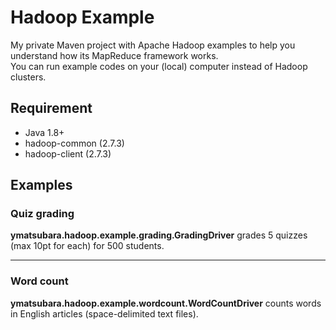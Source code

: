 # Hadoop Example
My private Maven project with Apache Hadoop examples to help you understand how its MapReduce framework works.  
You can run example codes on your (local) computer instead of Hadoop clusters.

## Requirement
- Java 1.8+
- hadoop-common (2.7.3)
- hadoop-client (2.7.3)

## Examples
### Quiz grading
**ymatsubara.hadoop.example.grading.GradingDriver** grades 5 quizzes (max 10pt for each) for 500 students.

---
### Word count
**ymatsubara.hadoop.example.wordcount.WordCountDriver** counts words in English articles (space-delimited text files).  

